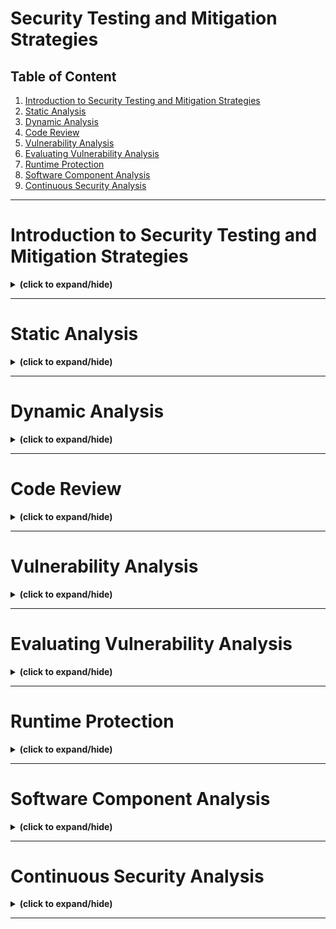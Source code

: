 # Security Testing and Mitigation Strategies

## Table of Content
1. [Introduction to Security Testing and Mitigation Strategies](#intro)
2. [Static Analysis](#static_analysis)
3. [Dynamic Analysis](#dynamic_analysis)
4. [Code Review](#code_review)
5. [Vulnerability Analysis](#vulnerability_analysis)
6. [Evaluating Vulnerability Analysis](#evaluate_vulnerability_analysis)
7. [Runtime Protection](#runtime_protection)
8. [Software Component Analysis](#software_component_analysis)
9. [Continuous Security Analysis](#continuous_security_analysis)

---

<a id="intro"></a>
# Introduction to Security Testing and Mitigation Strategies
<details close>
<summary><b>(click to expand/hide)</b></summary>
<!-- MarkdownTOC -->

## Objectives
After completing this module, you will be able to:
- Describe security testing.
- Describe mitigation strategies.
- List five key mitigation strategies.

## What is Security Testing?
- Security testing involves procedures for comparing the states of an application or a system to ensure they meet security standards.
- A secure code baseline should be established during development to facilitate these comparisons.
- It is essential to perform security tests on all new code to minimize the risk of security breaches.
- Security tests are also necessary after code changes to identify new vulnerabilities.

## Security Testing in the Software Development Lifecycle (SDLC)
- Security testing occurs during the Test stage of the SDLC, alongside code review.
- While prioritized during the Test phase, security testing should be integrated throughout the entire SDLC.

## Steps in Security Testing
1. Establish a secure baseline during the development phase.
2. Perform functional security testing to ensure the software behaves as expected under security requirements.
   - Functional testing includes:
     - **Ad hoc testing:** Conducted upon the discovery of vulnerabilities.
     - **Exploratory testing:** Involves testing theories or ideas outside formal testing structures.

## Automated Security Testing
- **Unit Testing:** Focuses on individual classes and methods to validate API contracts.
- **Integration Testing:** Tests the integration of multiple classes within an application across different application tiers.
- **Automation Frameworks:** Tools like BDD-Security, Mittn, and Gauntlt automate security testing and simplify integration with other security tools.

## Key Mitigation Strategies
1. **Use JSON for API Data:** Prefer JSON over XML for its simplicity and faster parsing.
2. **Implement Secure Coding Practices:** Establish and communicate security standards within your team and organization.
3. **Use Vulnerability Scanners:** Automate scanning to identify vulnerabilities in code.
4. **Threat Modeling:** Understand potential bad actor behaviors to better secure applications.
5. **Stay Updated with OWASP Top 10:** Regularly review and incorporate the OWASP Top 10 list into security testing practices.

## Summary
- Security tests are crucial for comparing the state of applications against security standards.
- Functional security testing is integral to ensuring software meets security requirements.
- Utilizing automated testing and strategic mitigation can significantly reduce the risks and impacts of security threats.

<!-- /MarkdownTOC -->
</details>

---

<a id="static_analysis"></a>
# Static Analysis
<details close>
<summary><b>(click to expand/hide)</b></summary>
<!-- MarkdownTOC -->

## What is Static Analysis?
- **Static Analysis** is the examination of all code or runtime binaries without execution to detect common vulnerabilities.
- **Static Application Security Testing (SAST):** Specifically examines source code to identify security flaws, making it a crucial aspect of securing your organization's applications.
- SAST tools may integrate with DevOps processes through APIs and do not necessarily require complete code to function.
- Static analysis is comprehensive and may take significant time due to its thorough nature.

## Role in the Software Development Lifecycle (SDLC)
- Static analysis is typically conducted early in the SDLC, before software testing begins.
- In DevOps environments, static analysis occurs during the Develop stage and establishes an automatic feedback loop, alerting developers to issues from the start.

## Benefits of Using Static Analysis
1. **Depth:** 
   - Covers most conceivable avenues of code execution, providing a robust analysis during the build phase.
   - Offers detailed feedback on potential problems based on predefined criteria.
2. **Speed:** 
   - Automated tools significantly expedite the analysis process compared to manual methods.
   - Early detection of issues reduces the cost and time needed for fixes.
3. **Accuracy:** 
   - High accuracy in identifying potential errors through automated scanning.
   - Leverages up-to-date knowledge of vulnerabilities, surpassing manual reviews in both scope and detail.

## Summary
- Static analysis serves as an effective debugging method that inspects source code before execution.
- It is integral to the early stages of the SDLC, particularly within DevOps frameworks.
- The primary tools for static analysis operate on the file system, analyzing code statically without execution.
- Key advantages of static analysis include depth, speed, and accuracy in maintaining coding standards and ensuring software quality.

<!-- /MarkdownTOC -->
</details>

---

<a id="dynamic_analysis"></a>
# Dynamic Analysis
<details close>
<summary><b>(click to expand/hide)</b></summary>
<!-- MarkdownTOC -->

## What is Dynamic Analysis?
- Dynamic analysis involves testing and evaluating an application during its execution, often used on fully built applications.
- Unlike static analysis which occurs during development, dynamic analysis is typically performed in staging, pre-production, or post-deployment stages.
- This method allows for testing in real-time scenarios without the need for creating artificial test cases.

## Dynamic Application Security Testing (DAST)
- DAST evaluates applications from the outside in, simulating attacks to identify potential threats, behaving similarly to how an attacker would.
- It performs black-box testing by analyzing the behaviors of inputs and outputs, without access to the source code.

## Benefits of Using Dynamic Analysis
1. **Crawling Application Interfaces:**
   - Dynamic analysis tools start from the root URL and assess the application’s security by attempting to exploit vulnerabilities.
   - This approach helps in identifying and patching security weaknesses effectively.

2. **Performing Insightful Tests:**
   - Tests various inputs through user actions like URLs or forms, ideally using a dummy database to avoid real data corruption.
   - Provides detailed insights on how the application reacts to these inputs, identifying if the application performs as expected or if it encounters errors.

3. **Flushing Out Faults in Dynamic Code Paths:**
   - Detects errors that might be missed during static analysis by testing code paths dynamically as the code runs.
   - Offers real and accurate results, aiding in pinpointing necessary code adjustments.

## Summary
- Dynamic analysis tests and evaluates an application as it runs, crucial for identifying real-time vulnerabilities and behavioral issues.
- Benefits include the ability to simulate attacks (as DAST does), gain insights from dynamic testing of inputs, and detect faults in dynamic code paths that might be overlooked by other testing methods.
- The process helps ensure that applications are robust against potential threats and perform correctly under varied conditions.

<!-- /MarkdownTOC -->
</details>

---

<a id="code_review"></a>
# Code Review
<details close>
<summary><b>(click to expand/hide)</b></summary>
<!-- MarkdownTOC -->

## Code Review in Security Testing
- Code review is a crucial component of security testing within the DevOps community.
- It integrates automated static analysis security testing (SAST) and manual inspection to identify security flaws and vulnerabilities.
- Effective early in the development cycle, code review can be implemented at any stage of the SDLC to address security concerns promptly.

## Types of Code Review
### Automated Review
- **Suitability:** Best for large codebases with many files, allowing for rapid and efficient evaluation.
- **Integration:** Often used during coding and continuous integration to perform validation checks before merging pull requests.
- **Tools:** Utilizes free or paid automated tools to detect vulnerabilities in real-time. Advanced teams might use SAST tools for additional insights.

### Manual Review
- **Detection:** Capable of identifying issues that automated tests may miss, including subtle logic errors.
- **Requirements:** Requires a senior or experienced developer to thoroughly examine the code's complex control and logic flows.
- **Process:** Time-consuming and needs careful examination of the code, ideally during every pull request to manage smaller, manageable chunks of code efficiently.

## Best Practices for Code Review
- **Frequent Reviews:** It is more effective to review smaller sections of code (50 to 100 lines) in each pull request than to tackle large swaths of code later in the development process.
- **Security Focus:** Reviews should particularly look for threats in exposed or security-critical components of the source code.
- **Policy Guidelines:** Establish and follow clear policies during manual reviews to ensure consistency and coverage.

## Summary
- Code review is essential for identifying and mitigating security risks in software development.
- There are two main types of code review: automated and manual, each with specific advantages and contexts for use.
- Secure code review not only speeds up the identification of security issues but also enhances the overall quality and security of the application.

<!-- /MarkdownTOC -->
</details>

---

<a id="vulnerability_analysis"></a>
# Vulnerability Analysis
<details close>
<summary><b>(click to expand/hide)</b></summary>
<!-- MarkdownTOC -->

## What is Vulnerability Analysis?
- **Vulnerability Analysis** involves identifying potential flaws in applications that could compromise security.
- Vulnerabilities can emerge daily, even if previous scans showed no issues, due to new threats or updates in used libraries.

## Common Vulnerability Scanning Tools
### Burp Suite
- A comprehensive vulnerability scanner for web applications.
- Features automated and manual scanning options.
- Conducts audits in three phases: passive, active, and JavaScript analysis.

### Nessus
- A well-known scanner compatible with Mac, Linux, and Windows.
- Operates as a local web application with a scripting language for creating custom tests and plugins.

### Zed Attack Proxy (ZAP)
- An OWASP tool for scanning web applications.
- Utilizes spiders to crawl and scan HTML files and AJAX applications.

## Best Practices in Vulnerability Analysis
1. **Security Training for Developers:**
   - Educating your development team on security is crucial. Engaging in specialized courses can significantly enhance software security.
   
2. **Policy Analysis and Updates:**
   - Regularly review and update security policies to ensure they remain effective and relevant to current threats.
   
3. **Automating Vulnerability Analysis:**
   - Implement automation in vulnerability scanning to ensure consistent checks and timely detection of new threats, even if manually overlooked.

## Summary
- Vulnerability analysis is key to identifying and mitigating potential security flaws in applications.
- Tools like Burp Suite, Nessus, and ZAP can aid in comprehensive vulnerability scanning.
- Emphasizing developer training, policy management, and automated processes are best practices to enhance the security posture of your software.

<!-- /MarkdownTOC -->
</details>

---

<a id="evaluate_vulnerability_analysis"></a>
# Evaluating Vulnerability Analysis
<details close>
<summary><b>(click to expand/hide)</b></summary>
<!-- MarkdownTOC -->

## Software Vulnerability and Component Analysis
- Application developers utilize tools to evaluate potential vulnerabilities in applications, including their code, packages, and third-party libraries.
- **Software Composition Analysis (SCA):** Helps identify vulnerabilities in both open-source and proprietary components by scanning the codebase and resources like containers.
- SCA tools leverage databases like the National Vulnerability Database (NVD) to identify issues in software libraries.

## Defect Tracking Tools
- **Examples:** Jira and Bugzilla are popular tools for tracking the progress of addressing vulnerabilities.
- These tools help developers categorize the severity of vulnerabilities and centralize the tracking of these issues across the organization.
- Prioritization is crucial, with mission-critical vulnerabilities taking precedence, followed by high, medium, and low severity issues.

## Demonstration: Using OWASP ZAP for Vulnerability Scanning
- **Procedure:**
  1. Launch OWASP ZAP and select 'Automated Scan'.
  2. Enter a vulnerable website, such as `http://testphp.vulnweb.com`, and initiate the scan.
  3. ZAP conducts an active scan, identifying vulnerabilities like Cross-Site Scripting, missing security headers, and more.
  4. Review the results in the 'History' and 'Alerts' tabs to assess identified vulnerabilities.

## Addressing Overwhelming Vulnerabilities
- If an organization faces an overwhelming number of vulnerabilities, implementing a bug bounty program can be effective.
- Bug bounties can be internal or public, incentivizing the discovery and resolution of vulnerabilities with rewards.

## Conclusion
- Proper tools like SCA and defect-tracking tools are essential for identifying and managing software vulnerabilities effectively.
- Demonstrated with OWASP ZAP, scanning tools provide critical insights into application security status.
- Organizations should establish vulnerability management policies and consider innovative solutions like bug bounties to handle extensive security issues.

<!-- /MarkdownTOC -->
</details>

---

<a id="runtime_protection"></a>
# Runtime Protection
<details close>
<summary><b>(click to expand/hide)</b></summary>
<!-- MarkdownTOC -->

## What is Runtime Protection?
- **Runtime Protection** is a security mechanism that protects applications from threats during their operation.

## Tools for Runtime Protection
### Interactive Application Security Testing (IAST)
- **Functionality:** Scans for vulnerabilities during the application's testing phase, providing real-time detection of security flaws.
- **Integration:** Easily integrates into continuous integration/continuous delivery (CI/CD) pipelines with minimal configuration.
- **Advantages:** 
  - Produces low false positives.
  - Allows for early and cost-effective vulnerability fixes.
  - Scalable across various enterprise domains and supports multiple deployment methods, including Docker.

### Runtime Application Self-Protection (RASP)
- **Functionality:** Offers protection at the runtime level in the production environment by monitoring and analyzing application behavior and context.
- **Security Features:** 
  - Detects and prevents attacks such as SQL injections and exploits in real-time, without human intervention.
  - Capable of terminating sessions and alerting security teams upon detecting threats.
- **Deployment:** Simple to deploy within applications; inherently designed to monitor and self-protect.
- **Compatibility:** Highly suitable for cloud environments, addressing the security challenges of cloud computing.

## Benefits of IAST and RASP
- **Early Detection:** Both tools provide early detection of vulnerabilities, allowing for quicker and less expensive remediation.
- **Precision:** RASP distinguishes between malicious and legitimate requests with high accuracy, minimizing false positives.
- **Seamless Integration:** Both IAST and RASP integrate smoothly into existing development and deployment workflows, enhancing security without disrupting operations.

## Summary
- Runtime protection is essential for safeguarding applications against vulnerabilities while they are active.
- IAST and RASP are critical tools for examining and protecting running applications, each playing a distinct role in different stages of the application lifecycle.
- The utilization of these tools leads to enhanced security, early problem resolution, and efficient compliance with security standards in dynamic and diverse environments.

<!-- /MarkdownTOC -->
</details>

---

<a id="software_component_analysis"></a>
# Software Component Analysis
<details close>
<summary><b>(click to expand/hide)</b></summary>
<!-- MarkdownTOC -->


<!-- /MarkdownTOC -->
</details>

---

<a id="continuous_security_analysis"></a>
# Continuous Security Analysis
<details close>
<summary><b>(click to expand/hide)</b></summary>
<!-- MarkdownTOC -->


<!-- /MarkdownTOC -->
</details>

---
